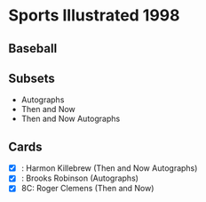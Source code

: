 # Sports Illustrated 1998 
## Baseball

## Subsets

- Autographs
- Then and Now
- Then and Now Autographs

## Cards

- [x] : Harmon Killebrew (Then and Now Autographs)<br>
- [x] : Brooks Robinson (Autographs)<br>
- [x] 8C: Roger Clemens (Then and Now)<br>
